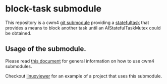 # block-task submodule

This repository is a cwm4 [git submodule](https://git-scm.com/book/en/v2/Git-Tools-Submodules)
providing a [statefultask](https://github.com/CarloWood/ai-statefultask)
that provides a means to block another task until an AIStatefulTaskMutex could be obtained.

## Usage of the submodule.

Please read [this document](https://github.com/CarloWood/cwm4/blob/master/README_usage.md) for general information
on how to use cwm4 submodules.

Checkout [linuxviewer](https://github.com/CarloWood/linuxviewer)
for an example of a project that uses this submodule.
